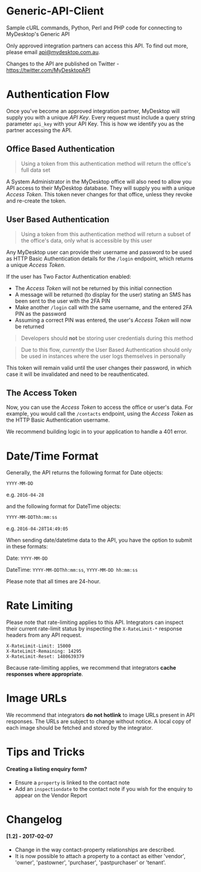 Generic-API-Client
==================

Sample cURL commands, Python, Perl and PHP code for connecting to MyDesktop's Generic API

Only approved integration partners can access this API. To find out more, please email api@mydesktop.com.au.

Changes to the API are published on Twitter - https://twitter.com/MyDesktopAPI

Authentication Flow
==================

Once you've become an approved integration partner, MyDesktop will supply you with a unique *API Key*. Every request must include a query string parameter `api_key` with your API Key. This is how we identify you as the partner accessing the API.

Office Based Authentication
------

> Using a token from this authentication method will return the office's full data set

A System Administrator in the MyDesktop office will also need to allow you API access to their MyDesktop database. They will supply you with a unique *Access Token*. This token never changes for that office, unless they revoke and re-create the token.

User Based Authentication
------

> Using a token from this authentication method will return a subset of the office's data, only what is accessible by this user

Any MyDesktop user can provide their username and password to be used as HTTP Basic Authentication details for the `/login` endpoint, which returns a unique *Access Token*.

If the user has Two Factor Authentication enabled:
* The *Access Token* will not be returned by this initial connection
* A message will be returned (to display for the user) stating an SMS has been sent to the user with the 2FA PIN
* Make another `/login` call with the same username, and the entered 2FA PIN as the password
* Assuming a correct PIN was entered, the user's *Access Token* will now be returned

> Developers should **not** be storing user credentials during this method

> Due to this flow, *currently* the User Based Authentication should only be used in instances where the user logs themselves in personally

This token will remain valid until the user changes their password, in which case it will be invalidated and need to be reauthenticated.

The Access Token
------

Now, you can use the *Access Token* to access the office or user's data. For example, you would call the `/contacts` endpoint, using the *Access Token* as the HTTP Basic Authentication username.

We recommend building logic in to your application to handle a 401 error.

Date/Time Format
==================

Generally, the API returns the following format for Date objects:

`YYYY-MM-DD`

e.g. `2016-04-28`

and the following format for DateTime objects:

`YYYY-MM-DDThh:mm:ss`

e.g. `2016-04-28T14:49:05`

When sending date/datetime data to the API, you have the option to submit in these formats:

Date: `YYYY-MM-DD`

DateTime: `YYYY-MM-DDThh:mm:ss`, `YYYY-MM-DD hh:mm:ss`

Please note that all times are 24-hour.

Rate Limiting
==================

Please note that rate-limiting applies to this API. Integrators can inspect their current rate-limit status by inspecting the `X-RateLimit-*` response headers from any API request.

```
X-RateLimit-Limit: 15000
X-RateLimit-Remaining: 14295
X-RateLimit-Reset: 1480639379
```

Because rate-limiting applies, we recommend that integrators **cache responses where appropriate**.

Image URLs
==================

We recommend that integrators **do not hotlink** to image URLs present in API responses. The URLs are subject to change without notice. A local copy of each image should be fetched and stored by the integrator.

Tips and Tricks
==================

#### Creating a listing enquiry form?
* Ensure a `property` is linked to the contact note
* Add an `inspectiondate` to the contact note if you wish for the enquiry to appear on the Vendor Report

Changelog
==================

#### [1.2] - 2017-02-07
* Change in the way contact-property relationships are described.
* It is now possible to attach a property to a contact as either 'vendor', 'owner', 'pastowner', 'purchaser', 'pastpurchaser' or 'tenant'.
